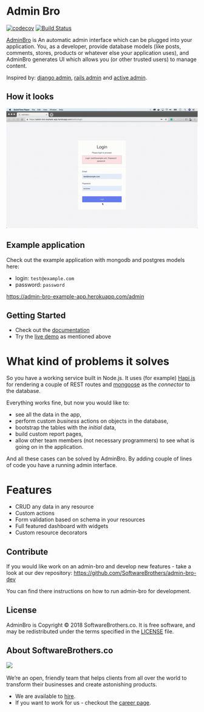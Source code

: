 # Admin Bro

[![codecov](https://codecov.io/gh/SoftwareBrothers/admin-bro/branch/master/graph/badge.svg)](https://codecov.io/gh/SoftwareBrothers/admin-bro)
[![Build Status](https://travis-ci.com/SoftwareBrothers/admin-bro.svg?branch=master)](https://travis-ci.com/SoftwareBrothers/admin-bro)

[AdminBro](https://softwarebrothers.github.io/admin-bro-dev/) is An automatic admin interface which can be plugged into your application. You, as a developer, provide database models (like posts, comments, stores, products or whatever else your application uses), and AdminBro generates UI which allows you (or other trusted users) to manage content.

Inspired by: [django admin](https://docs.djangoproject.com), [rails admin](https://github.com/sferik/rails_admin) and [active admin](https://activeadmin.info/).

## How it looks

<img src='./docs/anim.gif'>

## Example application

Check out the example application with mongodb and postgres models here:

- login: `test@example.com`
- password: `password`

https://admin-bro-example-app.herokuapp.com/admin

## Getting Started

- Check out the [documentation](https://softwarebrothers.github.io/admin-bro-dev/)
- Try the [live demo](https://admin-bro-example-app.herokuapp.com/admin) as mentioned above

# What kind of problems it solves

So you have a working service built in Node.js. It uses (for example) [Hapi.js](https://hapijs.com/) for rendering a couple of REST routes and [mongoose](https://mongoosejs.com/) as the _connector_ to the database.

Everything works fine, but now you would like to:
* see all the data in the app,
* perform custom _business_ actions on objects in the database,
* bootstrap the tables with the _initial_ data,
* build custom report pages,
* allow other team members (not necessary programmers) to see what is going on in the application.

And all these cases can be solved by AdminBro. By adding couple of lines of code you have a running admin interface.

# Features

* CRUD any data in any resource
* Custom actions
* Form validation based on schema in your resources
* Full featured dashboard with widgets
* Custom resource decorators

## Contribute

If you would like work on an admin-bro and develop new features - take a look at our dev repository: https://github.com/SoftwareBrothers/admin-bro-dev

You can find there instructions on how to run admin-bro for development.

## License

AdminBro is Copyright © 2018 SoftwareBrothers.co. It is free software, and may be redistributed under the terms specified in the [LICENSE](LICENSE.md) file.

## About SoftwareBrothers.co

<img src="https://softwarebrothers.co/assets/images/software-brothers-logo-full.svg" width=240>


We’re an open, friendly team that helps clients from all over the world to transform their businesses and create astonishing products.

* We are available to [hire](https://softwarebrothers.co/contact).
* If you want to work for us - checkout the [career page](https://softwarebrothers.co/career).
